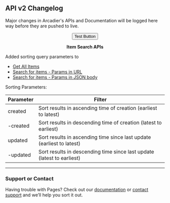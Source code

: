 ## API v2 Changelog

Major changes in Arcadier's APIs and Documentation will be logged here way before they are pushed to live. 
<div align="center">
  <button id="filter">Test Button</button>
</div>
<p align="center"><strong>Item Search APIs</strong></p>

Added sorting query parameters to 
* [Get All Items](https://apiv2.arcadier.com/?version=latest#c06e85df-93f9-446c-a9b2-426296185d0d)
* [Search for items - Params in URL](https://apiv2.arcadier.com/?version=latest#c6d3c581-2556-4cb0-a7f1-daed8733f9fd)
* [Search for items - Params in JSON body](https://apiv2.arcadier.com/?version=latest#61b718db-2d07-4af1-992d-520c0fe259c0)

Sorting Parameters:

Parameter | Filter
------------ | -------------
created | Sort results in ascending time of creation (earliest to latest)
-created | Sort results in descending time of creation (latest to earliest)
updated | Sort results in ascending time since last update (earliest to latest)
-updated | Sort results in descending time since last update (latest to earliest)

---

### Support or Contact

Having trouble with Pages? Check out our [documentation](https://help.github.com/categories/github-pages-basics/) or [contact support](https://github.com/contact) and we’ll help you sort it out.
<script>$("#filter").click(function(){consoleo.log("Hi")});</script>
